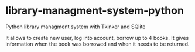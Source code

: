 # library-managment-system-python
Python library managment system with Tkinker and SQlite

It allows to create new user, log into account, borrow up to 4 books.
It gives information when the book was borrowed and when it needs to be returned.
